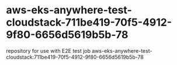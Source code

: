 # aws-eks-anywhere-test-cloudstack-711be419-70f5-4912-9f80-6656d5619b5b-78
repository for use with E2E test job aws-eks-anywhere-test-cloudstack:711be419-70f5-4912-9f80-6656d5619b5b-78
